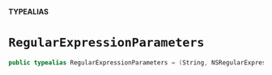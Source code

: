 **TYPEALIAS**

# `RegularExpressionParameters`

```swift
public typealias RegularExpressionParameters = (String, NSRegularExpression.Options)
```
